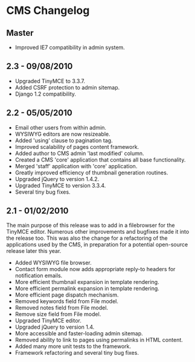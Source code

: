 CMS Changelog
=============


Master
------

*   Improved IE7 compatibility in admin system.


2.3 - 09/08/2010
----------------

*   Upgraded TinyMCE to 3.3.7.
*   Added CSRF protection to admin sitemap.
*   Django 1.2 compatibility.


2.2 - 05/05/2010
----------------

*   Email other users from within admin.
*   WYSIWYG editors are now resizeable.
*   Added 'using' clause to pagination tag.
*   Improved scalability of pages content framework.
*   Added author to CMS admin 'last modified' column.
*   Created a CMS 'core' application that contains all base functionality.
*   Merged 'staff' application with 'core' application.
*   Greatly improved efficiency of thumbnail generation routines.
*   Upgraded jQuery to version 1.4.2.
*   Upgraded TinyMCE to version 3.3.4.
*   Several tiny bug fixes.


2.1 - 01/02/2010
----------------

The main purpose of this release was to add in a filebrowser for the TinyMCE
editor. Numerous other improvements and bugfixes made it into the release too.
This was also the change for a refactoring of the applications used by the CMS,
in preparation for a potential open-source release later this year.

*   Added WYSIWYG file browser.
*   Contact form module now adds appropriate reply-to headers for notification emails.
*   More efficient thumbnail expansion in template rendering.
*   More efficient permalink expansion in template rendering.
*   More efficient page dispatch mechanism.
*   Removed keywords field from File model.
*   Removed notes field from File model.
*   Remove size field from File model.
*   Upgraded TinyMCE editor.
*   Upgraded jQuery to version 1.4.
*   More accessible and faster-loading admin sitemap.
*   Removed ability to link to pages using permalinks in HTML content.
*   Added many more unit tests to the framework.
*   Framework refactoring and several tiny bug fixes.